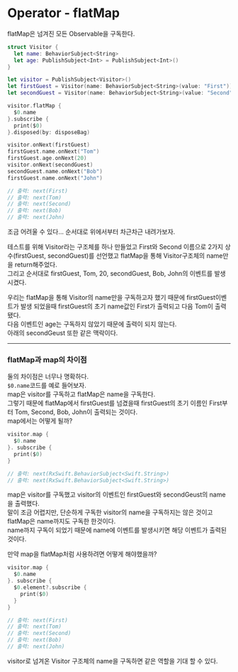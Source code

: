 # Operator - flatMap
flatMap은 넘겨진 모든 Observable을 구독한다.  

```Swift
struct Visitor {
  let name: BehaviorSubject<String>
  let age: PublishSubject<Int> = PublishSubject<Int>()
}

let visitor = PublishSubject<Visitor>()
let firstGuest = Visitor(name: BehaviorSubject<String>(value: "First"))
let secondGuest = Visitor(name: BehaviorSubject<String>(value: "Second"))

visitor.flatMap {
  $0.name
}.subscribe {
  print($0)
}.disposed(by: disposeBag)

visitor.onNext(firstGuest)
firstGuest.name.onNext("Tom")
firstGuest.age.onNext(20)
visitor.onNext(secondGuest)
secondGuest.name.onNext("Bob")
firstGuest.name.onNext("John")

// 출력: next(First)
// 출력: next(Tom)
// 출력: next(Second)
// 출력: next(Bob)
// 출력: next(John)
```
조금 어려울 수 있다...
순서대로 위에서부터 차근차근 내려가보자.  

테스트를 위해 Visitor라는 구조체를 하나 만들었고 First와 Second 이름으로 2가지 상수(firstGuest, secondGuest)를 선언했고 flatMap을 통해 Visitor구조체의 name만을 return해주었다.  
그리고 순서대로 firstGuest, Tom, 20, secondGuest, Bob, John의 이벤트를 발생시켰다.  

우리는 flatMap을 통해 Visitor의 name만을 구독하고자 했기 때문에 firstGuest이벤트가 발생 되었을때 firstGuest의 초기 name값인 First가 출력되고 다음 Tom이 출력됐다.  
다음 이벤트인 age는 구독하지 않았기 때문에 출력이 되지 않는다.  
아래의 secondGeust 또한 같은 맥락이다.  

***
### flatMap과 map의 차이점
둘의 차이점은 너무나 명확하다.  
```$0.name```코드를 예로 들어보자.  
map은 visitor를 구독하고 flatMap은 name을 구독한다.  
그렇기 때문에 flatMap에서 firstGuest를 넘겼을때 firstGuest의 초기 이름인 First부터 Tom, Second, Bob, John이 출력되는 것이다.  
map에서는 어떻게 될까?

```Swift
visitor.map {
  $0.name
}. subscribe {
  print($0)
}

// 출력: next(RxSwift.BehaviorSubject<Swift.String>)
// 출력: next(RxSwift.BehaviorSubject<Swift.String>)
```
map은 visitor를 구독했고 visitor의 이벤트인 firstGuest와 secondGeust의 name을 출력했다.  
말이 조금 어렵지만, 단순하게 구독한 visitor의 name을 구독하지는 않은 것이고 flatMap은 name까지도 구독한 한것이다.  
name까지 구독이 되었기 때문에 name에 이벤트를 발생시키면 해당 이벤트가 출력된 것이다.  

만약 map을 flatMap처럼 사용하려면 어떻게 해야했을까?
```Swift
visitor.map {
  $0.name
}. subscribe {
  $0.element?.subscribe {
    print($0)
  }
}

// 출력: next(First)
// 출력: next(Tom)
// 출력: next(Second)
// 출력: next(Bob)
// 출력: next(John)
```
visitor로 넘겨온 Visitor 구조체의 name을 구독하면 같은 역할을 기대 할 수 있다.
